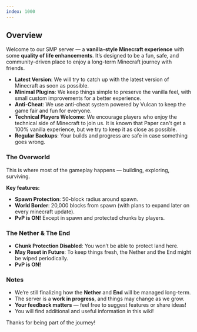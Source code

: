 ```yaml
---
index: 1000
---
```


## Overview

Welcome to our SMP server — a **vanilla-style Minecraft experience** with some **quality of life enhancements**. It’s designed to be a fun, safe, and community-driven place to enjoy a long-term Minecraft journey with friends.

- **Latest Version**: We will try to catch up with the latest version of Minecraft as soon as possible.
- **Minimal Plugins**: We keep things simple to preserve the vanilla feel, with small custom improvements for a better experience.
- **Anti-Cheat**: We use anti-cheat system powered by Vulcan to keep the game fair and fun for everyone.
- **Technical Players Welcome**: We encourage players who enjoy the technical side of Minecraft to join us. It is known that Paper can't get a 100% vanilla experience, but we try to keep it as close as possible.
- **Regular Backups**: Your builds and progress are safe in case something goes wrong.

### The Overworld

This is where most of the gameplay happens — building, exploring, surviving.

**Key features:**

- **Spawn Protection**: 50-block radius around spawn.
- **World Border**: 20,000 blocks from spawn (with plans to expand later on every minecraft update).
- **PvP is ON!** Except in spawn and protected chunks by players.

### The Nether & The End

- **Chunk Protection Disabled**: You won’t be able to protect land here.
- **May Reset in Future**: To keep things fresh, the Nether and the End might be wiped periodically.
- **PvP is ON!**

### Notes

- We’re still finalizing how the **Nether** and **End** will be managed long-term.
- The server is a **work in progress**, and things may change as we grow.
- **Your feedback matters** — feel free to suggest features or share ideas!
- You will find additional and useful information in this wiki!

Thanks for being part of the journey!
